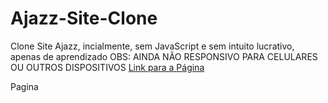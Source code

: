 # Ajazz-Site-Clone
 Clone Site Ajazz, incialmente, sem JavaScript e sem intuito lucrativo, apenas de aprendizado
 OBS: AINDA NÃO RESPONSIVO PARA CELULARES OU OUTROS DISPOSITIVOS
<a href="home.html">Link para a Página</a>
<p>Pagina </p>
